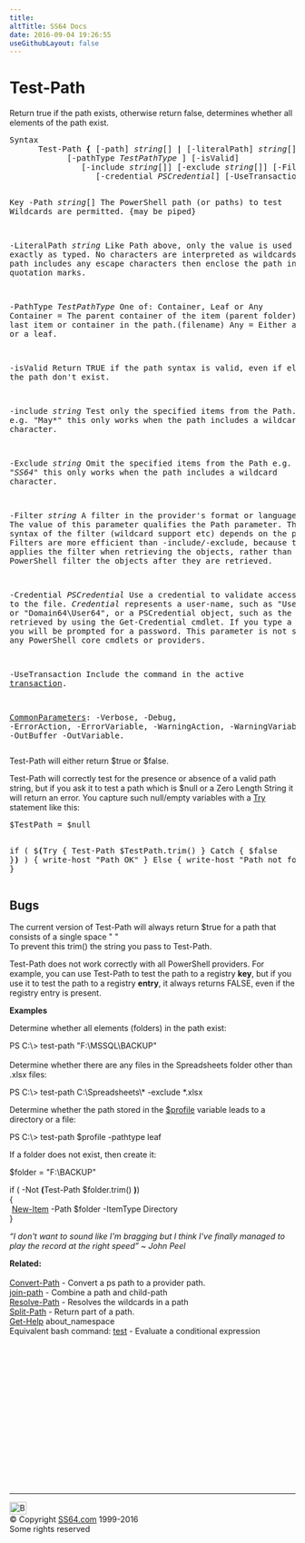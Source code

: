 ```yaml
---
title:
altTitle: SS64 Docs
date: 2016-09-04 19:26:55
useGithubLayout: false
---
```

<!-- #BeginLibraryItem "/Library/head_ps.lbi" --><!-- #EndLibraryItem --><h1>Test-Path</h1> 
<p>Return true if the path exists, otherwise return false, determines whether all elements of the path exist.</p>
<pre>Syntax
      Test-Path <b>{</b> [-path] <i>string</i>[] <b>|</b> [-literalPath] <i>string</i>[] <b>}</b>
            [-pathType <i>TestPathType</i> ] [-isValid]
               [-include <i>string</i>[]] [-exclude <i>string</i>[]] [-Filter <i>string</i>]
                  [-credential <i>PSCredential</i>] [-UseTransaction] [<i>CommonParameters</i>]

Key
   -Path <i>string</i>[]
       The PowerShell path (or paths) to test
       Wildcards are permitted. {may be piped}

   -LiteralPath <i>string</i>
       Like Path above, only the value is used exactly as typed.
       No characters are interpreted as wildcards. If the path includes any
       escape characters then enclose the path in single quotation marks.

   -PathType <i>TestPathType</i>
       One of: Container, Leaf or Any
          Container  = The parent container of the item (parent folder)
          Leaf    = The last item or container in the path.(filename)
          Any     = Either a container or a leaf.

   -isValid
       Return TRUE if the path syntax is valid, even if elements of the path
       don't exist.

   -include <i>string</i>
       Test only the specified items from the Path. e.g. "May*"
       this only works when the path includes a wildcard character.

   -Exclude <i>string</i>
       Omit the specified items from the Path e.g. "*SS64*"
       this only works when the path includes a wildcard character.

   -Filter <i>string</i>
       A filter in the provider's format or language.
       The value of this parameter qualifies the Path parameter.
       The exact syntax of the filter (wildcard support etc) depends on the provider.
       Filters are more efficient than -include/-exclude, because the provider
       applies the filter when retrieving the objects, rather than having 
       PowerShell filter the objects after they are retrieved.

   -Credential <i>PSCredential</i>
       Use a credential to validate access to the file. <i>Credential</i> represents
       a user-name, such as "User64" or "Domain64\User64", or a PSCredential
       object, such as the one retrieved by using the Get-Credential cmdlet.
       If you type a user name, you will be prompted for a password.
       This parameter is not supported by any PowerShell core cmdlets or providers.

   -UseTransaction
       Include the command in the active <a href="syntax-transactions.html">transaction</a>.

   <a href="common.html">CommonParameters</a>:
       -Verbose, -Debug, -ErrorAction, -ErrorVariable, -WarningAction, -WarningVariable,
       -OutBuffer -OutVariable.</pre>
<p>Test-Path will either return $true or $false.</p>
<p> Test-Path will correctly test for the presence or absence of a valid path string, but if you ask it to test a path which is <span class="code">$null</span> or a Zero Length String it will return an error. You capture such null/empty variables with a <span class="code"><a href="try.html">Try</a></span> statement like this:</p>
<pre>$TestPath = $null

if ( $<b>(</b>Try { Test-Path $TestPath.trim() } Catch { $false }<b>)</b> ) {
   write-host "Path OK"
 }
Else {
   write-host "Path not found"
 }</pre>
<h2>Bugs</h2>
<p>The current version of Test-Path will always return <span class="code">$true</span> for a path that consists of a single space " "<br>
To prevent this <span class="code">trim()</span> the string you pass to Test-Path.</p>
<p>Test-Path does not work correctly with all PowerShell providers. For example, you can use Test-Path to test the path to a registry <b>key</b>, but if you use it to test the path to a registry <b>entry</b>, it always returns FALSE, even if the registry entry is present.</p>
<p><b>Examples</b></p>
<p>Determine whether all elements (folders) in the path exist:</p>
<p><span class="code">PS C:\&gt; test-path "F:\MSSQL\BACKUP</span>"<br><br>
Determine whether  there are any files in the Spreadsheets folder other than .xlsx files:</p>
<p class="code">PS C:\&gt; test-path C:\Spreadsheets\* -exclude *.xlsx</p>
<p>Determine whether the path stored in the <a href="syntax-profile.html">$profile</a> variable leads to a directory or a file:</p>
<p class="code">PS C:\&gt; test-path $profile -pathtype leaf</p>
<p>If a folder does not exist, then create it:</p>
<p><span class="code"> $folder = </span><span class="code">"F:\BACKUP"</span></p>
<p><span class="code">if ( -Not <b>(</b>Test-Path $folder.trim() <b>)</b>)<br>
{<br>
&nbsp;<a href="new-item.html">New-Item</a> -Path $folder -ItemType Directory<br>
}</span></p>
<p><i class="quote">“I don't want to sound like I'm bragging but I think I've finally managed to play the record at the right speed” ~ John Peel</i></p>
<p><b>Related:</b><br>
<br>
<a href="convert-path.html">Convert-Path</a> - Convert a ps path to a provider path.<br>
<a href="join-path.html">join-path</a> - Combine a path and child-path<br>
<a href="resolve-path.html">Resolve-Path</a> - Resolves the wildcards in a path <br>
<a href="split-path.html">Split-Path</a> - Return part of a path.<br>
<a href="get-help.html">Get-Help</a> about_namespace<br>
Equivalent bash command: <a href="../bash/test.html">test</a> - Evaluate a conditional expression</p><!-- #BeginLibraryItem "/Library/foot_ps.lbi" --><p>
<!-- PowerShell300 -->
<ins class="adsbygoogle" style="display:inline-block;width:300px;height:250px" data-ad-client="ca-pub-6140977852749469" data-ad-slot="6253539900"></ins>
<script>
(adsbygoogle = window.adsbygoogle || []).push({});
</script></p>
<hr>
<div id="bl" class="footer"><a href="test-path.html#"><img src="../images/top.png" width="30" height="22" alt="Back to the Top"></a></div>
<div id="br" class="footer, tagline">© Copyright <a href="http://ss64.com/">SS64.com</a> 1999-2016<br>
Some rights reserved</div><!-- #EndLibraryItem -->

